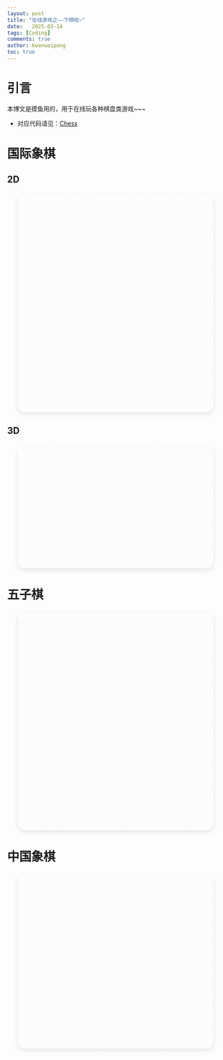 ```yaml
---
layout: post
title: "在线游戏之——下棋啦~"
date:   2025-03-14
tags: [Coding]
comments: true
author: kwanwaipang
toc: true
---
```



<!-- * 目录
{:toc} -->

# 引言
本博文是摸鱼用的，用于在线玩各种棋盘类游戏~~~

* 对应代码请见：[Chess](https://github.com/KwanWaiPang/Chess)

<style>
/* 添加在文章开头或站点CSS中 */
.chess-container {
    position: relative;
    width: 90%;
    max-width: 800px;    /* 大屏最大宽度 */
    margin: 1.5rem auto;
    border-radius: 15px;
    background: 
        linear-gradient(45deg, #f8f9fa66 25%, transparent 25%, transparent 75%, #f8f9fa66 75%) 0/30px 30px,
        url('loading-icon.gif') center/50px no-repeat;
    overflow: hidden;
    box-shadow: 0 4px 12px rgba(0,0,0,0.1);
}

/* 宽高比控制 */
.chess-16x9 { padding-top: 56.25%; } /* 16:9 */
.chess-square { padding-top: 100%; }  /* 1:1 */
.chess-custom { padding-top: 80%; }   /* 中国象棋专用 */

.chess-container iframe {
    position: absolute;
    top: 0;
    left: 0;
    width: 100%;
    height: 100%;
    border: 0;
    opacity: 0;
    transition: opacity 0.6s ease;
}

/* 响应式调整 */
@media (max-width: 768px) {
    .chess-container {
        width: 95%;
        border-radius: 10px;
    }
    .chess-custom { padding-top: 95%; }
}

@media (max-width: 480px) {
    .chess-container {
        width: 100%;
        border-radius: 8px;
    }
    .chess-square { padding-top: 95%; }
}
</style>

# 国际象棋

## 2D
<div class="chess-container chess-square">
  <iframe 
    src="https://kwanwaipang.github.io/Chess/Western_chess/"
    onload="this.style.opacity='1'"
    loading="lazy"
  ></iframe>
</div>

## 3D
<div class="chess-container chess-16x9">
  <iframe
    src="https://kwanwaipang.github.io/Chess/Western_chess/index3D.html"
    onload="this.style.opacity='1'"
    loading="lazy"
  ></iframe>
</div>

# 五子棋
<div class="chess-container chess-square">
  <iframe
    src="https://kwanwaipang.github.io/Chess/wuziqi.html"
    onload="this.style.opacity='1'"
    loading="lazy"
  ></iframe>
</div>

# 中国象棋
<div class="chess-container chess-custom">
  <iframe
    src="https://kwanwaipang.github.io/Chess/Chinese_Chess/"
    onload="this.style.opacity='1'"
    loading="lazy"
  ></iframe>
</div>